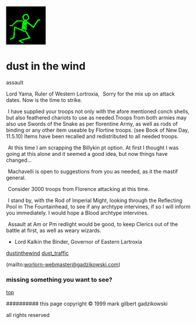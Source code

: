 ![dancer](assets/dancer.gif)

# dust in the wind



 assault

Lord Yama, Ruler of Western Lortroxia, 
 ![xparent](assets/xparent.gif)  Sorry for the mix up on attack dates. Now is the time to strike. 


 ![xparent](assets/xparent.gif)  I have supplied your troops not only with the afore mentioned conch shells, but also feathered chariots to use as needed.Troops from both armies may also use Swords of the Snake as per florentine Army, as well as rods of binding or any other item useable by Flortine troops. (see Book of New Day, 11.5.10) Items have been recalled and redistributed to all needed troops. 


 ![xparent](assets/xparent.gif)  At this time I am scrapping the Billykin pt option. At first I thought I was going at this alone and it seemed a good idea, but now things have changed... 


 ![xparent](assets/xparent.gif)  Machavelli is open to suggestions from you as needed, as it the mastif general. 


 ![xparent](assets/xparent.gif)  Consider 3000 troops from Florence attacking at this time. 


 ![xparent](assets/xparent.gif)  I stand by, with the Rod of Imperial Might, looking through the Reflecting Pool in The Fountainhead, to see if any archtype intervines, if so I will inform you immediately. I would hope a Blood archtype intervines. 


 ![xparent](assets/xparent.gif)  Assault at Am or Pm redlight would be good, to keep Clerics out of the battle at first, as well as weary wizards. 


 - Lord Kalkin the Binder, Governor of Eastern Lartroxia 







  [dustinthewind](dustinthewind.md)  [dust_traffic](dust_traffic.md) 

 (mailto:worlorn-webmaster@gadzikowski.com) 

 
### missing something you want to see?



 [top](#top) 

 
########## this page copyright © 1999 mark gilbert gadzikowski

 all rights reserved